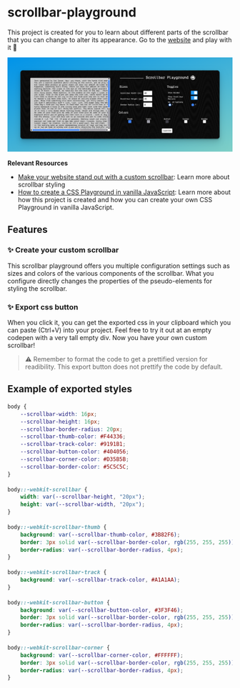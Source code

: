 # scrollbar-playground

This project is created for you to learn about different parts of the scrollbar that you can change to alter its appearance. Go to the [website](https://lyqht.github.io/scrollbar-playground/) and play with it 🧡

![Scrollbar Playground website preview with size, toggles and color settings](screenshots/v1.0.2.png)

**Relevant Resources**
- [Make your website stand out with a custom scrollbar](https://blog.esteetey.dev/make-your-website-stand-out-with-a-custom-scrollbar): Learn more about scrollbar styling 
- [How to create a CSS Playground in vanilla JavaScript](https://blog.esteetey.dev/how-to-create-a-css-playground-for-styling-pseudo-elements-with-vanilla-javascript): Learn more about how this project is created and how you can create your own CSS Playground in vanilla JavaScript.

## Features

### ✨ Create your custom scrollbar

This scrollbar playground offers you multiple configuration settings such as sizes and colors of the various components of the scrollbar. What you configure directly changes the properties of the pseudo-elements for styling the scrollbar.

### ✨ Export css button

When you click it, you can get the exported css in your clipboard which you can paste (Ctrl+V) into your project. Feel free to try it out at an empty codepen with a very tall empty div. Now you have your own custom scrollbar!

> :warning: Remember to format the code to get a prettified version for readibility. This export button does not prettify the code by default.

## Example of exported styles

```css
body {
    --scrollbar-width: 16px;
    --scrollbar-height: 16px;
    --scrollbar-border-radius: 20px;
    --scrollbar-thumb-color: #F44336;
    --scrollbar-track-color: #9191B1;
    --scrollbar-button-color: #404056;
    --scrollbar-corner-color: #D35B5B;
    --scrollbar-border-color: #5C5C5C;
}

body::-webkit-scrollbar {
    width: var(--scrollbar-height, "20px");
    height: var(--scrollbar-width, "20px");
}

body::-webkit-scrollbar-thumb {
    background: var(--scrollbar-thumb-color, #3B82F6);
    border: 3px solid var(--scrollbar-border-color, rgb(255, 255, 255));
    border-radius: var(--scrollbar-border-radius, 4px);
}

body::-webkit-scrollbar-track {
    background: var(--scrollbar-track-color, #A1A1AA);
}

body::-webkit-scrollbar-button {
    background: var(--scrollbar-button-color, #3F3F46);
    border: 3px solid var(--scrollbar-border-color, rgb(255, 255, 255));
    border-radius: var(--scrollbar-border-radius, 4px);
}

body::-webkit-scrollbar-corner {
    background: var(--scrollbar-corner-color, #FFFFFF);
    border: 3px solid var(--scrollbar-border-color, rgb(255, 255, 255));
    border-radius: var(--scrollbar-border-radius, 4px);
}
```
